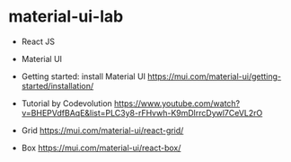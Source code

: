 # material-ui-lab

* React JS
* Material UI



* Getting started: install Material UI
https://mui.com/material-ui/getting-started/installation/

* Tutorial by Codevolution
https://www.youtube.com/watch?v=BHEPVdfBAqE&list=PLC3y8-rFHvwh-K9mDlrrcDywl7CeVL2rO

* Grid
https://mui.com/material-ui/react-grid/
* Box
https://mui.com/material-ui/react-box/







